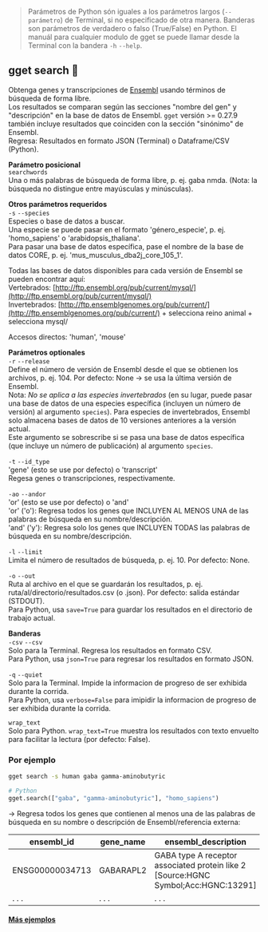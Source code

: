 > Parámetros de Python són iguales a los parámetros largos (`--parámetro`) de Terminal, si no especificado de otra manera. Banderas son parámetros de verdadero o falso (True/False) en Python. El manuál para cualquier modulo de gget se puede llamar desde la Terminal con la bandera `-h` `--help`.  
## gget search 🔎
Obtenga genes y transcripciones de [Ensembl](https://www.ensembl.org/) usando términos de búsqueda de forma libre.     
Los resultados se comparan según las secciones "nombre del gen" y "descripción" en la base de datos de Ensembl. `gget` versión >= 0.27.9 también incluye resultados que coinciden con la sección "sinónimo" de Ensembl.    
Regresa: Resultados en formato JSON (Terminal) o Dataframe/CSV (Python).  

**Parámetro posicional**  
`searchwords`   
Una o más palabras de búsqueda de forma libre, p. ej. gaba nmda. (Nota: la búsqueda no distingue entre mayúsculas y minúsculas).  

**Otros parámetros requeridos**   
`-s` `--species`  
Especies o base de datos a buscar.   
Una especie se puede pasar en el formato 'género_especie', p. ej. 'homo_sapiens' o 'arabidopsis_thaliana'.  
Para pasar una base de datos específica, pase el nombre de la base de datos CORE, p. ej. 'mus_musculus_dba2j_core_105_1'.  
  
Todas las bases de datos disponibles para cada versión de Ensembl se pueden encontrar aquí:  
Vertebrados: [http://ftp.ensembl.org/pub/current/mysql/](http://ftp.ensembl.org/pub/current/mysql/)  
Invertebrados: [http://ftp.ensemblgenomes.org/pub/current/](http://ftp.ensemblgenomes.org/pub/current/) + selecciona reino animal + selecciona mysql/  
  
Accesos directos: 'human', 'mouse'  

**Parámetros optionales**  
`-r` `--release`   
Define el número de versión de Ensembl desde el que se obtienen los archivos, p. ej. 104. Por defecto: None -> se usa la última versión de Ensembl.  
Nota: *No se aplica a las especies invertebrados* (en su lugar, puede pasar una base de datos de una especies específica (incluyen un número de versión) al argumento `species`). Para especies de invertebrados, Ensembl solo almacena bases de datos de 10 versiones anteriores a la versión actual.    
Este argumento se sobrescribe si se pasa una base de datos específica (que incluye un número de publicación) al argumento `species`.  

`-t` `--id_type`  
'gene' (esto se use por defecto) o 'transcript'   
Regesa genes o transcripciones, respectivamente.  

`-ao` `--andor`  
'or' (esto se use por defecto) o 'and'  
'or' ('o'): Regresa todos los genes que INCLUYEN AL MENOS UNA de las palabras de búsqueda en su nombre/descripción.  
'and' ('y'): Regresa solo los genes que INCLUYEN TODAS las palabras de búsqueda en su nombre/descripción.  

`-l` `--limit`   
Limita el número de resultados de búsqueda, p. ej. 10. Por defecto: None.  

`-o` `--out`   
Ruta al archivo en el que se guardarán los resultados, p. ej. ruta/al/directorio/resultados.csv (o .json). Por defecto: salida estándar (STDOUT).  
Para Python, usa `save=True` para guardar los resultados en el directorio de trabajo actual.  

**Banderas**  
`-csv` `--csv`  
Solo para la Terminal. Regresa los resultados en formato CSV.    
Para Python, usa `json=True` para regresar los resultados en formato JSON.  

`-q` `--quiet`   
Solo para la Terminal. Impide la informacion de progreso de ser exhibida durante la corrida.  
Para Python, usa `verbose=False` para imipidir la informacion de progreso de ser exhibida durante la corrida.  

`wrap_text`  
Solo para Python. `wrap_text=True` muestra los resultados con texto envuelto para facilitar la lectura (por defecto: False). 

    
### Por ejemplo
```bash
gget search -s human gaba gamma-aminobutyric
```
```python
# Python
gget.search(["gaba", "gamma-aminobutyric"], "homo_sapiens")
```
&rarr; Regresa todos los genes que contienen al menos una de las palabras de búsqueda en su nombre o descripción de Ensembl/referencia externa:  

| ensembl_id     | gene_name     | ensembl_description     | ext_ref_description        | biotype | url |
| -------------- |-------------------------| ------------------------| -------------- | ----------|-----|
| ENSG00000034713| GABARAPL2 | 	GABA type A receptor associated protein like 2 [Source:HGNC Symbol;Acc:HGNC:13291] | GABA type A receptor associated protein like 2 | protein_coding | https://uswest.ensembl.org/homo_sapiens/Gene/Summary?g=ENSG00000034713 |
| . . .            | . . .                     | . . .                     | . . .            | . . .       | . . . |
    
#### [Más ejemplos](https://github.com/pachterlab/gget_examples)
